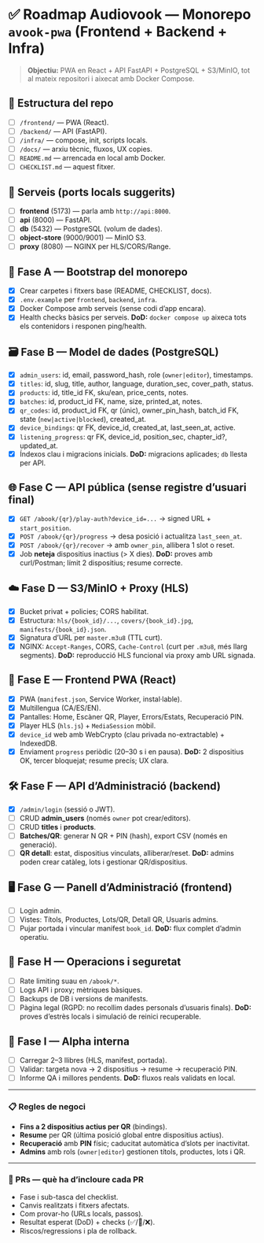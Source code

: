 # ✅ Roadmap Audiovook — Monorepo `avook-pwa` (Frontend + Backend + Infra)

> **Objectiu:** PWA en React + API FastAPI + PostgreSQL + S3/MinIO, tot al mateix repositori i aixecat amb Docker Compose.

## 📁 Estructura del repo
- [ ] `/frontend/` — PWA (React).
- [ ] `/backend/` — API (FastAPI).
- [ ] `/infra/` — compose, init, scripts locals.
- [ ] `/docs/` — arxiu tècnic, fluxos, UX copies.
- [ ] `README.md` — arrencada en local amb Docker.
- [ ] `CHECKLIST.md` — aquest fitxer.

## 🔧 Serveis (ports locals suggerits)
- [ ] **frontend** (5173) — parla amb `http://api:8000`.
- [ ] **api** (8000) — FastAPI.
- [ ] **db** (5432) — PostgreSQL (volum de dades).
- [ ] **object-store** (9000/9001) — MinIO S3.
- [ ] **proxy** (8080) — NGINX per HLS/CORS/Range.

## 🌱 Fase A — Bootstrap del monorepo
- [x] Crear carpetes i fitxers base (README, CHECKLIST, docs).
- [x] `.env.example` per `frontend`, `backend`, `infra`.
- [x] Docker Compose amb serveis (sense codi d’app encara).
- [x] Health checks bàsics per serveis.
**DoD:** `docker compose up` aixeca tots els contenidors i responen ping/health.

## 🗃️ Fase B — Model de dades (PostgreSQL)
- [x] `admin_users`: id, email, password_hash, role (`owner|editor`), timestamps.
- [x] `titles`: id, slug, title, author, language, duration_sec, cover_path, status.
- [x] `products`: id, title_id FK, sku/ean, price_cents, notes.
- [x] `batches`: id, product_id FK, name, size, printed_at, notes.
- [x] `qr_codes`: id, product_id FK, qr (únic), owner_pin_hash, batch_id FK, state (`new|active|blocked`), created_at.
- [x] `device_bindings`: qr FK, device_id, created_at, last_seen_at, active.
- [x] `listening_progress`: qr FK, device_id, position_sec, chapter_id?, updated_at.
- [x] Índexos clau i migracions inicials.
**DoD:** migracions aplicades; `db` llesta per API.

## 🌐 Fase C — API pública (sense registre d’usuari final)
- [x] `GET /abook/{qr}/play-auth?device_id=...` → signed URL + `start_position`.
- [x] `POST /abook/{qr}/progress` → desa posició i actualitza `last_seen_at`.
- [x] `POST /abook/{qr}/recover` → amb `owner_pin`, allibera 1 slot o reset.
- [x] Job **neteja** dispositius inactius (> X dies).
**DoD:** proves amb curl/Postman; límit 2 dispositius; resume correcte.

## ☁️ Fase D — S3/MinIO + Proxy (HLS)
- [x] Bucket privat + policies; CORS habilitat.
- [x] Estructura: `hls/{book_id}/...`, `covers/{book_id}.jpg`, `manifests/{book_id}.json`.
- [x] Signatura d’URL per `master.m3u8` (TTL curt).
- [x] NGINX: `Accept-Ranges`, CORS, `Cache-Control` (curt per `.m3u8`, més llarg segments).
**DoD:** reproducció HLS funcional via proxy amb URL signada.

## 📱 Fase E — Frontend PWA (React)
- [x] PWA (`manifest.json`, Service Worker, instal·lable).
- [x] Multillengua (CA/ES/EN).
- [x] Pantalles: Home, Escàner QR, Player, Errors/Estats, Recuperació PIN.
- [x] Player HLS (`hls.js`) + `MediaSession` mòbil.
- [x] `device_id` web amb WebCrypto (clau privada no-extractable) + IndexedDB.
- [x] Enviament `progress` periòdic (20–30 s i en pausa).
**DoD:** 2 dispositius OK, tercer bloquejat; resume precís; UX clara.

## 🛠️ Fase F — API d’Administració (backend)
- [x] `/admin/login` (sessió o JWT).
- [ ] CRUD **admin_users** (només `owner` pot crear/editors).
- [ ] CRUD **titles** i **products**.
- [ ] **Batches/QR**: generar N QR + PIN (hash), export CSV (només en generació).
- [ ] **QR detall**: estat, dispositius vinculats, alliberar/reset.
**DoD:** admins poden crear catàleg, lots i gestionar QR/dispositius.

## 🖥️ Fase G — Panell d’Administració (frontend)
- [ ] Login admin.
- [ ] Vistes: Títols, Productes, Lots/QR, Detall QR, Usuaris admins.
- [ ] Pujar portada i vincular manifest `book_id`.
**DoD:** flux complet d’admin operatiu.

## 🔐 Fase H — Operacions i seguretat
- [ ] Rate limiting suau en `/abook/*`.
- [ ] Logs API i proxy; mètriques bàsiques.
- [ ] Backups de DB i versions de manifests.
- [ ] Pàgina legal (RGPD: no recollim dades personals d’usuaris finals).
**DoD:** proves d’estrès locals i simulació de reinici recuperable.

## 🚀 Fase I — Alpha interna
- [ ] Carregar 2–3 llibres (HLS, manifest, portada).
- [ ] Validar: targeta nova → 2 dispositius → resume → recuperació PIN.
- [ ] Informe QA i millores pendents.
**DoD:** fluxos reals validats en local.

---

### 📋 Regles de negoci
- **Fins a 2 dispositius actius per QR** (bindings).
- **Resume** per QR (última posició global entre dispositius actius).
- **Recuperació** amb **PIN** físic; caducitat automàtica d’slots per inactivitat.
- **Admins** amb rols (`owner|editor`) gestionen títols, productes, lots i QR.

---

### 🧪 PRs — què ha d’incloure cada PR
- Fase i sub-tasca del checklist.
- Canvis realitzats i fitxers afectats.
- Com provar-ho (URLs locals, passos).
- Resultat esperat (DoD) + checks (✅/🚧/❌).
- Riscos/regressions i pla de rollback.
